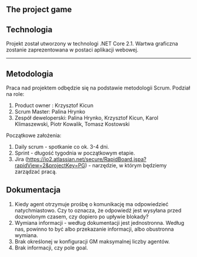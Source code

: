 **The project game**
---

## Technologia

Projekt został utworzony w technologi .NET Core 2.1. Wartwa graficzna zostanie zaprezentowana w postaci aplikacji webowej.

---

## Metodologia

Praca nad projektem odbędzie się na podstawie metodologii Scrum. 
Podział na role:

1. Product owner : Krzysztof Kicun 
2. Scrum Master: Palina Hrynko
3. Zespół deweloperski: Palina Hrynko, Krzysztof Kicun, Karol Klimaszewski, Piotr Kowalik, Tomasz Kostowski

Początkowe założenia:

1. Daily scrum - spotkanie co ok. 3-4 dni.
2. Sprint - długość tygodnia w początkowym etapie.
3. Jira (https://io2.atlassian.net/secure/RapidBoard.jspa?rapidView=2&projectKey=PG) - narzędzie, w którym będziemy zarządzać pracą.

## Dokumentacja

1. Kiedy agent otrzymuje prośbę o komunikację ma odpowiedzieć natychmiastowo. Czy to oznacza, że odpowiedź jest wysyłana przed dozwolonym czasem, czy dopiero po upływie blokady?
2. Wymiana informacji - według dokumentacji jest jednostronna. Według nas, powinno to być albo przekazanie informacji, albo obustronna wymiana.
3. Brak określonej w konfiguracji GM maksymalnej liczby agentów.
4. Brak informacji, czy pole goal.  